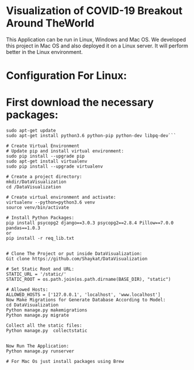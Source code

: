 # Visualization of COVID-19 Breakout Around TheWorld
This Application can be run in Linux, Windows and Mac OS. We developed this project in Mac OS and also deployed it on a Linux server. It will perform better in the Linux environment. 

# Configuration For Linux:
# First download the necessary packages: 
```sudo add-apt-repository ppa:jonathonf/python-3.6 
sudo apt-get update 
sudo apt-get install python3.6 python-pip python-dev libpq-dev```

# Create Virtual Environment
# Update pip and install virtual environment:
sudo pip install --upgrade pip 
sudo apt-get install virtualenv 
sudo pip install --upgrade virtualenv

# Create a project directory:
mkdir/DataVisualization 
cd /DataVisualization

# Create virtual environment and activate:
virtualenv --python=python3.6 venv 
source venv/bin/activate

# Install Python Packages:
pip install psycopg2 django==3.0.3 psycopg2==2.8.4 Pillow==7.0.0 pandas==1.0.3
or
pip install -r req_lib.txt


# Clone The Project or put inside DataVisualization:
Git clone https://github.com/Shaykat/DataVisualization

# Set Static Root and URL:
STATIC_URL = '/static/' 
STATIC_ROOT = os.path.join(os.path.dirname(BASE_DIR), "static") 

# Allowed Hosts:
ALLOWED_HOSTS = ['127.0.0.1', 'localhost', 'www.localhost']
Now Make Migrations for Generate Database According to Model:
cd DataVisualization 
Python manage.py makemigrations 
Python manage.py migrate

Collect all the static files:
Python manage.py  collectstatic


Now Run The Application:
Python manage.py runserver

# For Mac Os just install packages using Brew
